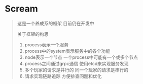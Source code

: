 # Scream

> 这是一个养成系的框架 目前仍在开发中
> 
> 关于框架的构思
> 1. process表示一个服务
> 2. process中的system表示服务中的各个功能
> 3. node表示一个节点 一个process中可能有一个或多个节点
> 4. process之间通过grpc通信 使用etcd来实现服务发现
> 5. 多个玩家的请求是并行的  同一个玩家的请求是串行的
> 6. 请求实现链路追踪 方便排查问题和优化